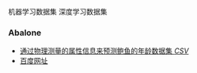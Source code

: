 机器学习数据集  深度学习数据集
### Abalone
* [通过物理测量的属性信息来预测鲍鱼的年龄数据集 *CSV*](http://archive.ics.uci.edu/ml/datasets/Abalone)
* [百度网址](https://www.baidu.com/)
